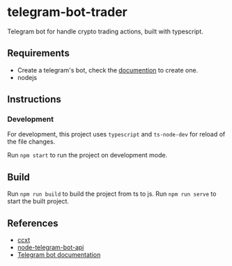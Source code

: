 # telegram-bot-trader

Telegram bot for handle crypto trading actions, built with typescript.

## Requirements

- Create a telegram's bot, check the [documention](https://core.telegram.org/bots#3-how-do-i-create-a-bot) to create one.
- nodejs

## Instructions

### Development

For development, this project uses `typescript` and `ts-node-dev` for reload of the file changes.

Run `npm start` to run the project on development mode.

## Build

Run `npm run build` to build the project from ts to js.
Run `npm run serve` to start the built project.

## References

- [ccxt](https://github.com/ccxt/ccxt)
- [node-telegram-bot-api](https://github.com/yagop/node-telegram-bot-api)
- [Telegram bot documentation](https://core.telegram.org/bots)